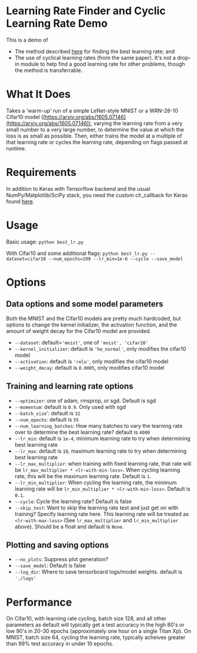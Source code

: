# Learning Rate Finder and Cyclic Learning Rate Demo
This is a demo of 
- The method described [here](https://arxiv.org/pdf/1506.01186.pdf) for finding the best learning rate; and
- The use of cyclical learning rates (from the same paper).
It's not a drop-in module to help find a good learning rate for other problems, though the method is transferrable.

# What It Does
Takes a 'warm-up' run of a simple LeNet-style MNIST or a WRN-28-10 Cifar10 model ([https://arxiv.org/abs/1605.07146](https://arxiv.org/abs/1605.07146)), varying the learning rate from a very small number to a very large number, to determine the value at which the loss is as small as possible. Then, either trains the model at a multiple of that learning rate or cycles the learning rate, depending on flags passed at runtime.

# Requirements
In addition to Keras with Tensorflow backend and the usual NumPy/Matplotlib/SciPy stack, you need the custom clr_callback for Keras found [here](https://github.com/bckenstler/CLR/blob/master/clr_callback.py).  

# Usage
Basic usage: `python best_lr.py`

With Cifar10 and some additional flags: `python best_lr.py --dataset=cifar10 --num_epochs=100 --lr_min=1e-6 --cycle --save_model`

# Options

## Data options and some model parameters

Both the MNIST and the Cifar10 models are pretty much hardcoded, but options to change the kernel initializer, the activation function, and the amount of weight decay for the Cifar10 model are provided.

- `--dataset`: default=`'mnist'`, one of `'mnist', 'cifar10'`
- `--kernel_initializer`: default is `'he_normal'`, only modifies the cifar10 model
- `--activation`: default is `'relu'`, only modifies the cifar10 model
- `--weight_decay`: default is `0.0005`, only modifies cifar10 model

## Training and learning rate options
- `--optimizer`: one of adam, rmsprop, or sgd. Default is sgd
- `--momentum`: default is `0.9`. Only used with sgd
- `--batch_size`': default is `32`
- `--num_epochs`: default is `55`
- `--num_learning_batches`: How many batches to vary the learning rate over to determine the best learning rate? default is `4000`
- `--lr_min`: default is `1e-4`, minimum learning rate to try when determining best learning rate
- `--lr_max`: default is `10`, maximum learning rate to try when determining best learning rate
- `--lr_max_multiplier`: when training with fixed learning rate, that rate will be `lr_max_multiplier * <lr-with-min-loss>`. When cycling learning rate, this will be the maximum learning rate. Default is `1`.
- `--lr_min_multiplier`: When cycling the learning rate, the minimum learning rate will be `lr_min_multiplier * <lr-with-min-loss>`. Default is `0.1`.
- `--cycle`: Cycle the learning rate? Default is false
- `--skip_test`: Want to skip the learning rate test and just get on with training? Specify learning rate here. This learning rate will be treated as `<lr-with-max-loss>` (See `lr_max_multiplier` and `lr_min_multiplier` above). Should be a float and default is `None`.

## Plotting and saving options
- `--no_plots`: Suppress plot generation?
- `--save_model`: Default is false
- `--log_dir`: Where to save tensorboard logs/model weights. default is `'./logs'`

# Performance
On Cifar10, with learning rate cycling, batch size 128, and all other parameters as default will typically get a test accuracy in the high 80's or low 90's in 20-30 epochs (approximately one hour on a single Titan Xp). On MNIST, batch size 64, cycling the learning rate, typically acheives greater than 99% test accuracy in under 10 epochs.

